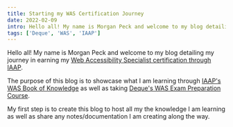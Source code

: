 ```yaml
---
title: Starting my WAS Certification Journey
date: 2022-02-09
intro: Hello all! My name is Morgan Peck and welcome to my blog detailing my journey in earning my Web Accessibility Specialist certification through IAAP.
tags: ['Deque', 'WAS', 'IAAP']
---
```

Hello all! My name is Morgan Peck and welcome to my blog detailing my journey in earning my [Web Accessibility Specialist certification through IAAP](https://www.accessibilityassociation.org/wascertification). 

The purpose of this blog is to showcase what I am learning through [IAAP's WAS Book of Knowledge](https://www.accessibilityassociation.org/resource/WAS_Certification_FInal_2020_FINAL) as well as taking [Deque's WAS Exam Preparation Course](https://dequeuniversity.com/curriculum/packages/iaap-was). 

My first step is to create this blog to host all my the knowledge I am learning as well as share any notes/documentation I am creating along the way. 



